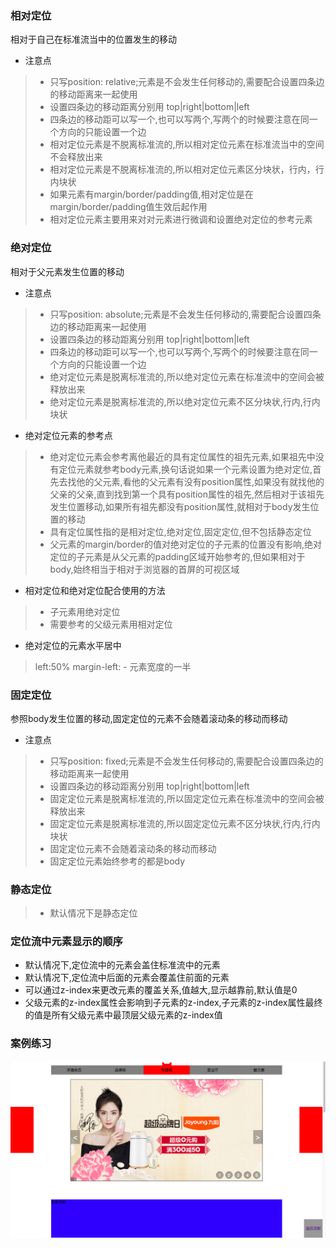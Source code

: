 ### 相对定位 
相对于自己在标准流当中的位置发生的移动

* 注意点

> * 只写position: relative;元素是不会发生任何移动的,需要配合设置四条边的移动距离来一起使用
> * 设置四条边的移动距离分别用 top|right|bottom|left
> * 四条边的移动距可以写一个,也可以写两个,写两个的时候要注意在同一个方向的只能设置一个边
> * 相对定位元素是不脱离标准流的,所以相对定位元素在标准流当中的空间不会释放出来
> * 相对定位元素是不脱离标准流的,所以相对定位元素区分块状，行内，行内块状
> * 如果元素有margin/border/padding值,相对定位是在margin/border/padding值生效后起作用
> * 相对定位元素主要用来对对元素进行微调和设置绝对定位的参考元素

### 绝对定位
相对于父元素发生位置的移动

* 注意点

> * 只写position: absolute;元素是不会发生任何移动的,需要配合设置四条边的移动距离来一起使用
> * 设置四条边的移动距离分别用 top|right|bottom|left
> * 四条边的移动距可以写一个,也可以写两个,写两个的时候要注意在同一个方向的只能设置一个边
> * 绝对定位元素是脱离标准流的,所以绝对定位元素在标准流中的空间会被释放出来
> * 绝对定位元素是脱离标准流的,所以绝对定位元素不区分块状,行内,行内块状

* 绝对定位元素的参考点

> * 绝对定位元素会参考离他最近的具有定位属性的祖先元素,如果祖先中没有定位元素就参考body元素,换句话说如果一个元素设置为绝对定位,首先去找他的父元素,看他的父元素有没有position属性,如果没有就找他的父亲的父亲,直到找到第一个具有position属性的祖先,然后相对于该祖先发生位置移动,如果所有祖先都没有position属性,就相对于body发生位置的移动
> * 具有定位属性指的是相对定位,绝对定位,固定定位,但不包括静态定位
> * 父元素的margin/border的值对绝对定位的子元素的位置没有影响,绝对定位的子元素是从父元素的padding区域开始参考的,但如果相对于body,始终相当于相对于浏览器的首屏的可视区域

* 相对定位和绝对定位配合使用的方法

> * 子元素用绝对定位
> * 需要参考的父级元素用相对定位

* 绝对定位的元素水平居中

> left:50%
> margin-left: - 元素宽度的一半

### 固定定位  
参照body发生位置的移动,固定定位的元素不会随着滚动条的移动而移动

* 注意点

>* 只写position: fixed;元素是不会发生任何移动的,需要配合设置四条边的移动距离来一起使用
>* 设置四条边的移动距离分别用 top|right|bottom|left
>* 固定定位元素是脱离标准流的,所以固定定位元素在标准流中的空间会被释放出来
>* 固定定位元素是脱离标准流的,所以固定定位元素不区分块状,行内,行内块状
>* 固定定位元素不会随着滚动条的移动而移动
>* 固定定位元素始终参考的都是body 

### 静态定位

>* 默认情况下是静态定位


### 定位流中元素显示的顺序

* 默认情况下,定位流中的元素会盖住标准流中的元素
* 默认情况下,定位流中后面的元素会覆盖住前面的元素
* 可以通过z-index来更改元素的覆盖关系,值越大,显示越靠前,默认值是0
* 父级元素的z-index属性会影响到子元素的z-index,子元素的z-index属性最终的值是所有父级元素中最顶层父级元素的z-index值

### 案例练习
<img src="013-demo.png" alt="">
